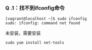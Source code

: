 ### Q .1：找不到ifconfig命令

~~~shell
[vagrant@localhost ~]$ sudo ifconfig
sudo: ifconfig: command not found
~~~

未安装，需要安装

~~~shell
sudo yum install net-tools
~~~

